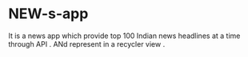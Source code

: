 # NEW-s-app
It is a news app which  provide top 100 Indian news headlines at a time through  API . ANd represent in a recycler view .
